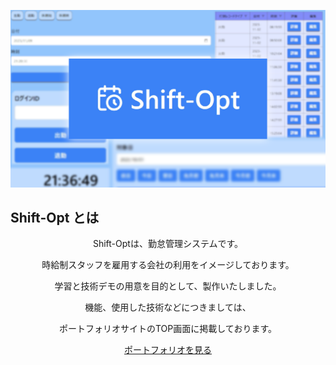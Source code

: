 <p align="center">
    <a href="https://laravel.com" target="_blank">
        <img src="public/imgs/top.png" width="800" alt="Shift-Opt イメージ画像">
    </a>
</p>

## Shift-Opt とは
<p align="center">
Shift-Optは、勤怠管理システムです。 
</p>
<p align="center">
時給制スタッフを雇用する会社の利用をイメージしております。
</p>
<p align="center">
学習と技術デモの用意を目的として、製作いたしました。
</p>

<p align="center">
機能、使用した技術などにつきましては、
</p>
<p align="center">
ポートフォリオサイトのTOP画面に掲載しております。
</p>

<p align="center">
    <a href="https://gce.shift-opt.com">ポートフォリオを見る</a>
</p>
